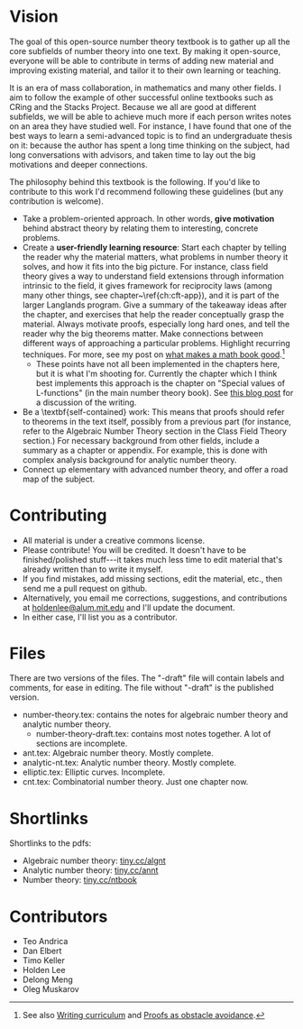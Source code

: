 # Vision

The goal of this open-source number theory textbook is to gather up all the core subfields of number theory into one text. By making it open-source, everyone will be able to contribute in terms of adding new material and improving existing material, and tailor it to their own learning or teaching.

It is an era of mass collaboration, in mathematics and many other fields. I aim to follow the example of other successful online textbooks such as CRing and the Stacks Project. Because we all are good at different subfields, we will be able to achieve much more if each person writes notes on an area they have studied well. For instance, I have found that one of the best ways to learn a semi-advanced topic is to find an undergraduate thesis on it: because the author has spent a long time thinking on the subject, had long conversations with advisors, and taken time to lay out the big motivations and deeper connections.

The philosophy behind this textbook is the following. If you'd like to contribute to this work I'd recommend following these guidelines (but any contribution is welcome).

+ Take a problem-oriented approach. In other words, **give motivation** behind abstract theory by relating them to interesting, concrete problems. 
+ Create a **user-friendly learning resource**: Start each chapter by telling the reader why the material matters, what problems in number theory it solves, and how it fits into the big picture. For instance, class field theory gives a way to understand field extensions through information intrinsic to the field, it gives framework for reciprocity laws (among many other things, see chapter~\ref{ch:cft-app}), and it is part of the larger Langlands program. Give a summary of the takeaway ideas after the chapter, and exercises that help the reader conceptually grasp the material. Always motivate proofs, especially long hard ones, and tell the reader why the big theorems matter. Make connections between different ways of approaching a particular problems. Highlight recurring techniques. For more, see my post on [what makes a math book good](http://holdenlee.github.io/Math%20books.html).[^f1]
	+ These points have not all been implemented in the chapters here, but it is what I'm shooting for. Currently the chapter which I think best implements this approach is the chapter on "Special values of L-functions" (in the main number theory book). See [this blog post](https://holdenlee.wordpress.com/2014/06/27/acnf/) for a discussion of the writing.
+ Be a \textbf{self-contained} work: This means that proofs should refer to theorems in the text itself, possibly from a previous part (for instance, refer to the Algebraic Number Theory section in the Class Field Theory section.) For necessary background from other fields, include a summary as a chapter or appendix. For example, this is done with complex analysis background for analytic number theory.
+ Connect up elementary with advanced number theory, and offer a road map of the subject.

[^f1]: See also [Writing curriculum](http://holdenlee.github.io/Writing%20curriculum.html) and [Proofs as obstacle avoidance](http://holdenlee.github.io/Proofs%20and%20stories%20as%20obstacle%20avoidance.html).

# Contributing

+ All material is under a creative commons license.
+ Please contribute! You will be credited. It doesn't have to be finished/polished stuff---it takes much less time to edit material that's already written than to write it myself.
+ If you find mistakes, add missing sections, edit the material, etc., then send me a pull request on github. 
+ Alternatively, you email me corrections, suggestions, and contributions at holdenlee@alum.mit.edu and I'll update the document. 
+ In either case, I'll list you as a contributor.

# Files

There are two versions of the files. The "-draft" file will contain labels and comments, for ease in editing. The file without "-draft" is the published version.

+ number-theory.tex: contains the notes for algebraic number theory and analytic number theory.
	+ number-theory-draft.tex: contains most notes together. A lot of sections are incomplete.
+ ant.tex: Algebraic number theory. Mostly complete.
+ analytic-nt.tex: Analytic number theory. Mostly complete.
+ elliptic.tex: Elliptic curves. Incomplete.
+ cnt.tex: Combinatorial number theory. Just one chapter now.

# Shortlinks

Shortlinks to the pdfs:

+ Algebraic number theory: [tiny.cc/algnt](tiny.cc/algnt)
+ Analytic number theory: [tiny.cc/annt](tiny.cc/annt)
+ Number theory: [tiny.cc/ntbook](tiny.cc/ntbook)

# Contributors

+ Teo Andrica
+ Dan Elbert
+ Timo Keller
+ Holden Lee
+ Delong Meng
+ Oleg Muskarov
